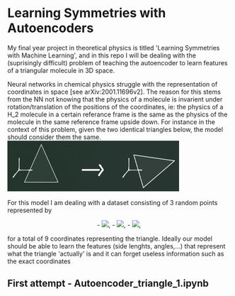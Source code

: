 # Learning Symmetries with Autoencoders
My final year project in theoretical physics is titled 'Learning Symmetries with Machine Learning', and in this repo I will be dealing with the (suprisingly difficult) problem of teaching the autoencoder to learn features of a triangular molecule in 3D space.

Neural networks in chemical physics struggle with the representation of coordinates in space [see arXiv:2001.11696v2]. The reason for this stems from the NN not knowing that the physics of a molecule is invarient under rotation/translation of the positions of the coordinates, ie: the physics of a H_2 molecule in a certain referance frame is the same as the physics of the molecule in the same reference frame upside down. For instance in the context of this problem, given the two identical triangles below, the model should consider them the same.
![alt text](https://github.com/diagonal-hamiltonian/Learning-Symmetries-with-Autoencoders/blob/main/images/two_triangles.png)



For this model I am dealing with a dataset consisting of 3 random points represented by 
<p align="center">
  - <img src="https://latex.codecogs.com/gif.latex?\vec{r_{1}}=(x_{1},y_{1},z_{1})" />, 
  - <img src="https://latex.codecogs.com/gif.latex?\vec{r_{2}}=(x_{2},y_{2},z_{2})" />, 
  - <img src="https://latex.codecogs.com/gif.latex?\vec{r_{3}}=(x_{2},y_{2},z_{3})" />,
</p>
for a total of 9 coordinates representing the triangle. Ideally our model should be able to learn the features (side lenghts, angles,...) that represent what the triangle 'actually' is and it can forget useless information such as the exact coordinates


## First attempt - Autoencoder_triangle_1.ipynb
